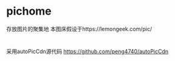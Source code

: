 # pichome
存放图片的聚集地
本图床假设于https://lemongeek.com/pic/
#
采用autoPicCdn源代码
https://github.com/peng4740/autoPicCdn
